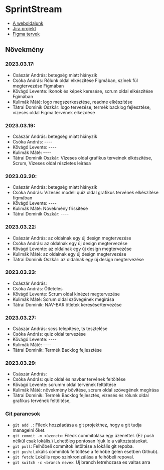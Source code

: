 # SprintStream

- [A weboldalunk]()
- [Jira projekt](https://wr0ngth3hu4.atlassian.net/jira/software/projects/SS/boards/1)
- [Figma tervek](https://www.figma.com/file/MeIG0eD5ExpYHBeo378DRo/Oldalak?node-id=0-1&t=O2bWlnu9SkUBEeEg-0)

## Növekmény
### 2023.03.17:
- Császár András: betegség miatt hiányzik
- Csóka András: Rólunk oldal elkészítése Figmában, színek fül megtervezése Figmában
- Kővágó Levente: Ikonok és képek keresése, scrum oldal elkészítése Fgimában
- Kulimák Máté: logo megszerkesztése, readme elkészítése
- Tátrai Dominik Oszkár: logo tervezése, termék backlog fejlesztése, vízesés oldal Figma tervének elkezdése

### 2023.03.19:
- Császár András: betegség miatt hiányzik
- Csóka András: ----
- Kővágó Levente: ----
- Kulimák Máté: ----
- Tátrai Dominik Oszkár: Vízeses oldal grafikus terveinek elkészítése, Scrum, Vizeses oldal részletes leírása

### 2023.03.20:
- Császár András: betegség miatt hiányzik
- Csóka András: Vízesés modell quiz oldal grafikus tervének elkészítése figmában
- Kővágó Levente: ----
- Kulimák Máté: Növekmény frissítése
- Tátrai Dominik Oszkár: ----

### 2023.03.22:
- Császár András: az oldalnak egy új design megtervezése
- Csóka András: az oldalnak egy új design megtervezése
- Kővágó Levente: az oldalnak egy új design megtervezése
- Kulimák Máté: az oldalnak egy új design megtervezése
- Tátrai Dominik Oszkár: az oldalnak egy új design megtervezése

### 2023.03.23:
- Császár András: 
- Csóka András: Ötletelés
- Kővágó Levente: Scrum oldal kinézet megtervezése
- Kulimák Máté: Scrum oldal szövegének megírása
- Tátrai Dominik: NAV-BAR ötletek keresése/tervezése

### 2023.03.27:
- Császár András: scss telepítése, ts tesztelése
- Csóka András: quiz oldal tervezése
- Kővágó Levente: ----
- Kulimák Máté: ----
- Tátrai Dominik: Termék Backlog fejlesztése

### 2023.03.29:
- Császár András: 
- Csóka András: quiz oldal és navbar tervének feltöltése
- Kővágó Levente: scrumm oldal tervének feltöltése
- Kulimák Máté: növekmény bővítése, scrum oldal szövegének megírása
- Tátrai Dominik: Termék Backlog fejlesztés, vízesés és rólunk oldal grafikus tervének feltöltése,

### Git parancsok
- `git add .`: Fileok hozzáadása a git projekthez, hogy a git tudja managelni őket.
- `git commit -m <üzenet>`: Fileok commitolása egy üzenettel. (Ez push nélkül csak lokális.) Lehetőleg pontosan írjuk le a változtatásokat.
- `git pull`: Felhőbeli commitok letöltése a lokális git repoba.
- `git push`: Lokális commitok feltöltése a felhőbe (jelen esetben Github).
- `git fetch`: Lokális repo szinkronizálása a felhőbeli repoval.
- `git switch -c <branch neve>`: Uj branch letrehozasa es valtas arra 
